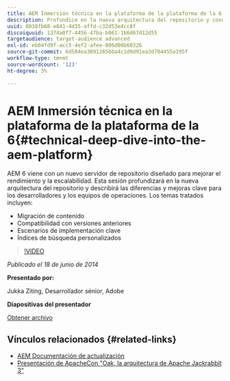 ```yaml
---
title: AEM Inmersión técnica en la plataforma de la plataforma de la 6
description: Profundice en la nueva arquitectura del repositorio y conozca las diferencias y mejoras clave para los desarrolladores y equipos de operaciones.
uuid: 8038fb68-e841-4d35-affd-c32d53e4cc8f
discoiquuid: 1374a0f7-4456-47ba-b061-1b6d67d12d55
targetaudience: target-audience advanced
exl-id: eb04fd9f-acc5-4ef2-afee-806d00b60326
source-git-commit: 6d504ea3091265bba4c1d9d91ea3d704455a195f
workflow-type: tm+mt
source-wordcount: '123'
ht-degree: 3%

---
```


# AEM Inmersión técnica en la plataforma de la plataforma de la 6{#technical-deep-dive-into-the-aem-platform}

AEM 6 viene con un nuevo servidor de repositorio diseñado para mejorar el rendimiento y la escalabilidad. Esta sesión profundizará en la nueva arquitectura del repositorio y describirá las diferencias y mejoras clave para los desarrolladores y los equipos de operaciones. Los temas tratados incluyen:

* Migración de contenido
* Compatibilidad con versiones anteriores
* Escenarios de implementación clave
* Índices de búsqueda personalizados

>[!VIDEO](https://video.tv.adobe.com/v/19518/?quality=9)

*Publicado el 18 de junio de 2014*

**Presentado por:**

Jukka Ziting, Desarrollador sénior, Adobe

**Diapositivas del presentador**

[Obtener archivo](assets/technical-deep-dive-of-the-aem-6-platform.pdf)

## Vínculos relacionados {#related-links}

* [AEM Documentación de actualización](http://docs.adobe.com/content/docs/en/aem/6-0/deploy/upgrade.html)
* [Presentación de ApacheCon &quot;Oak, la arquitectura de Apache Jackrabbit 3&quot;](http://www.slideshare.net/jukka/oak-the-architecture-of-apache-jackrabbit-3)
